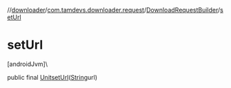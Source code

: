 //[downloader](../../../index.md)/[com.tamdevs.downloader.request](../index.md)/[DownloadRequestBuilder](index.md)/[setUrl](set-url.md)

# setUrl

[androidJvm]\

public final [Unit](https://kotlinlang.org/api/latest/jvm/stdlib/kotlin/-unit/index.html)[setUrl](set-url.md)([String](https://developer.android.com/reference/kotlin/java/lang/String.html)url)

